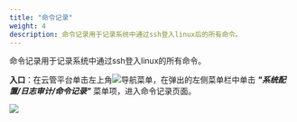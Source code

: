 ```yaml
---
title: "命令记录"
weight: 4
description: 命令记录用于记录系统中通过ssh登入linux后的所有命令。
---
```


命令记录用于记录系统中通过ssh登入linux的所有命令。

**入口**：在云管平台单击左上角![](../../../images/intro/nav.png)导航菜单，在弹出的左侧菜单栏中单击 **_"系统配置/日志审计/命令记录"_** 菜单项，进入命令记录页面。
    
![](../../../images/system/commandrecord.png)


